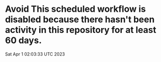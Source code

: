 # Avoid This scheduled workflow is disabled because there hasn't been activity in this repository for at least 60 days.
Sat Apr  1 02:03:33 UTC 2023
